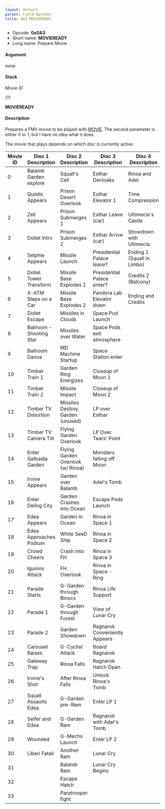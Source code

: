```yaml
---
layout: default
parent: Field Opcodes
title: 0A3_MOVIEREADY
---
```


-   Opcode: **0x0A3**
-   Short name: **MOVIEREADY**
-   Long name: Prepare Movie

#### Argument

none

#### Stack

  
*Movie ID*

*(?)*

**MOVIEREADY**

#### Description

Prepares a FMV movie to be played with [MOVIE](04F_MOVIE). The second parameter is either 0 or 1, but I have no idea what it does.

The movie that plays depends on which disc is currently active.

| Movie ID | Disc 1 Description       | Disc 2 Description                | Disc 3 Description            | Disc 4 Description         |
|----------|--------------------------|-----------------------------------|-------------------------------|----------------------------|
| 0        | Balamb Garden explore    | Squall's Cell                     | Esthar Decloaks               | Rinoa and Adel             |
| 1        | Quistis Appears          | Prison Desert Overlook            | Esthar Elevator 1             | Time Compression           |
| 2        | Zell Appears             | Prison Submerges 1                | Esthar Leave (car)            | Ultimecia's Castle         |
| 3        | Dollet Intro             | Prison Submerges 2                | Esthar Arrive (car)           | Showdown with Ultimecia    |
| 4        | Selphie Appears          | Missile Launch                    | Presidential Palace leave?    | Ending 1 (Squall in Limbo) |
| 5        | Dollet Tower Transform   | Missile Base Explodes 1           | Presidential Palace enter?    | Credits 2 (Balcony)        |
| 6        | X-ATM Steps on a Car     | Missile Base Explodes 2           | Pandora Lab Elevator down     | Ending and Credits         |
| 7        | Dollet Escape            | Missiles in Clouds                | Space Pod Launch              |                            |
| 8        | Ballroom - Shooting Star | Missiles over Water               | Space Pods exit atmosphere    |                            |
| 9        | Ballroom Dance           | MD Machine Startup                | Space Station enter           |                            |
| 10       | Timber Train 1           | Garden Ring Energizes             | Closeup of Moon 1             |                            |
| 11       | Timber Train 2           | Missile Impact                    | Closeup of Moon 2             |                            |
| 12       | Timber TV Distortion     | Missiles Destroy Garden (unused)  | LP over Esthar                |                            |
| 13       | Timber TV Camera Tilt    | Flying Garden Overlook            | LP Over Tears' Point          |                            |
| 14       | Enter Galbadia Garden    | Flying Garden Overlook (w/ Rinoa) | Monsters falling off Moon     |                            |
| 15       | Irvine Appears           | Garden over Balamb                | Adel's Tomb                   |                            |
| 16       | Enter Deling City        | Garden Crashes into Ocean         | Escape Pods Launch            |                            |
| 17       | Edea Appears             | Garden in Ocean                   | Rinoa in Space 1              |                            |
| 18       | Edea Approaches Podium   | White SeeD Ship                   | Rinoa in Space 2              |                            |
| 19       | Crowd Cheers             | Crash into FH                     | Rinoa in Space 3              |                            |
| 20       | Iguions Attack           | FH Overlook                       | Rinoa in Space - Ring         |                            |
| 21       | Parade Starts            | G-Garden through Binocs           | Rinoa Life Support            |                            |
| 22       | Parade 1                 | G-Garden through Forest           | View of Lunar Cry             |                            |
| 23       | Parade 2                 | Garden Showdown                   | Ragnarok Conveniently Appears |                            |
| 24       | Carousel Raises          | G-Cyclist Attack                  | Board Ragnarok                |                            |
| 25       | Gateway Trap             | Rinoa Falls                       | Ragnarok Hatch Open           |                            |
| 26       | Irvine's Shot            | After Rinoa Falls                 | Unlock Rinoa's Tomb           |                            |
| 27       | Squall Assaults Edea     | G-Garden pre-Ram                  | Enter LP 1                    |                            |
| 28       | Seifer and Edea          | G-Garden Ram                      | Ragnarok with Adel's Tomb     |                            |
| 29       | Wounded                  | G-Mechs Launch                    | Enter LP 2                    |                            |
| 30       | Liberi Fatali            | Another Ram                       | Lunar Cry                     |                            |
| 31       |                          | Balamb Ram                        | Lunar Cry Begins              |                            |
| 32       |                          | Escape Hatch                      |                               |                            |
| 33       |                          | Paratrooper fight                 |                               |                            |
